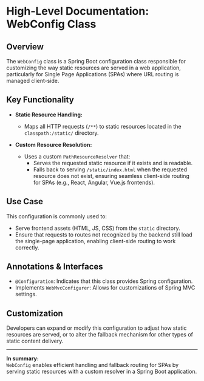 # High-Level Documentation: WebConfig Class

## Overview
The `WebConfig` class is a Spring Boot configuration class responsible for customizing the way static resources are served in a web application, particularly for Single Page Applications (SPAs) where URL routing is managed client-side.

## Key Functionality

- **Static Resource Handling:** 
  - Maps all HTTP requests (`/**`) to static resources located in the `classpath:/static/` directory.

- **Custom Resource Resolution:**
  - Uses a custom `PathResourceResolver` that:
    - Serves the requested static resource if it exists and is readable.
    - Falls back to serving `/static/index.html` when the requested resource does not exist, ensuring seamless client-side routing for SPAs (e.g., React, Angular, Vue.js frontends).

## Use Case
This configuration is commonly used to:
  - Serve frontend assets (HTML, JS, CSS) from the `static` directory.
  - Ensure that requests to routes not recognized by the backend still load the single-page application, enabling client-side routing to work correctly.

## Annotations & Interfaces

- `@Configuration`: Indicates that this class provides Spring configuration.
- Implements `WebMvcConfigurer`: Allows for customizations of Spring MVC settings.

## Customization
Developers can expand or modify this configuration to adjust how static resources are served, or to alter the fallback mechanism for other types of static content delivery.

---

**In summary:**  
`WebConfig` enables efficient handling and fallback routing for SPAs by serving static resources with a custom resolver in a Spring Boot application.